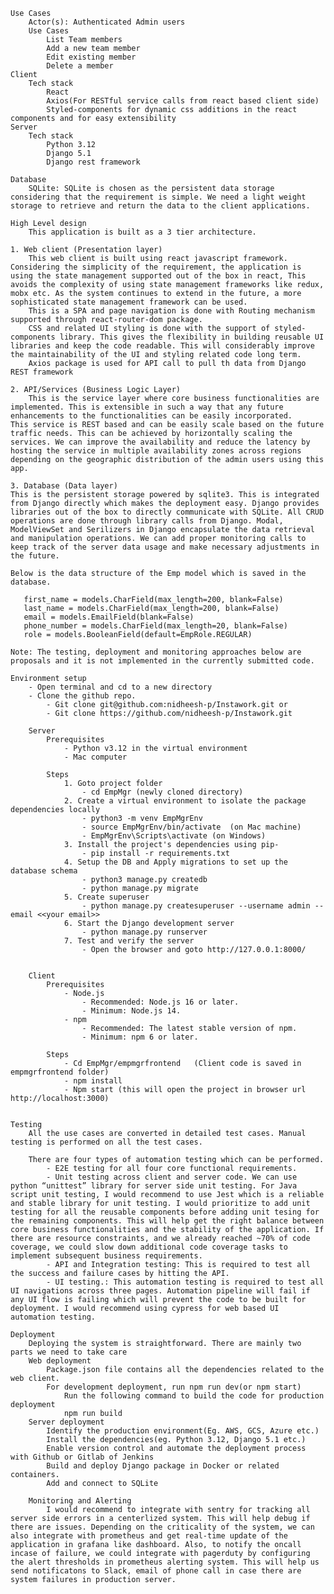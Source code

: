 	Use Cases
		Actor(s): Authenticated Admin users
		Use Cases
			List Team members
			Add a new team member
			Edit existing member
			Delete a member
	Client
		Tech stack
			React
			Axios(For RESTful service calls from react based client side)
   			Styled-components for dynamic css additions in the react components and for easy extensibility
	Server
		Tech stack
			Python 3.12
			Django 5.1
			Django rest framework 

	Database
		SQLite: SQLite is chosen as the persistent data storage considering that the requirement is simple. We need a light weight storage to retrieve and return the data to the client applications.

	High Level design
		This application is built as a 3 tier architecture. 
	
 	1. Web client (Presentation layer)
		This web client is built using react javascript framework. Considering the simplicity of the requirement, the application is using the state management supported out of the box in react, This avoids the complexity of using state management frameworks like redux, mobx etc. As the system continues to extend in the future, a more sophisticated state management framework can be used.  
		This is a SPA and page navigation is done with Routing mechanism supported through react-router-dom package. 
		CSS and related UI styling is done with the support of styled-components library. This gives the flexibility in building reusable UI libraries and keep the code readable. This will considerably improve the maintainability of the UI and styling related code long term.
		Axios package is used for API call to pull th data from Django REST framework
	
	2. API/Services (Business Logic Layer)
		This is the service layer where core business functionalities are implemented. This is extensible in such a way that any future enhancements to the functionalities can be easily incorporated. 
	This service is REST based and can be easily scale based on the future traffic needs. This can be achieved by horizontally scaling the services. We can improve the availability and reduce the latency by hosting the service in multiple availability zones across regions depending on the geographic distribution of the admin users using this app. 

	3. Database (Data layer)
	This is the persistent storage powered by sqlite3. This is integrated from Django directly which makes the deployment easy. Django provides libraries out of the box to directly communicate with SQLite. All CRUD operations are done through library calls from Django. Modal, ModelViewSet and Serilizers in Django encapsulate the data retrieval and manipulation operations. We can add proper monitoring calls to keep track of the server data usage and make necessary adjustments in the future.

	Below is the data structure of the Emp model which is saved in the database. 

	   first_name = models.CharField(max_length=200, blank=False)
	   last_name = models.CharField(max_length=200, blank=False)
	   email = models.EmailField(blank=False)
	   phone_number = models.CharField(max_length=20, blank=False)
	   role = models.BooleanField(default=EmpRole.REGULAR)

	Note: The testing, deployment and monitoring approaches below are proposals and it is not implemented in the currently submitted code.
 
	Environment setup
		- Open terminal and cd to a new directory
		- Clone the github repo. 
			- Git clone git@github.com:nidheesh-p/Instawork.git or 
			- Git clone https://github.com/nidheesh-p/Instawork.git

		Server
			Prerequisites
				- Python v3.12 in the virtual environment
				- Mac computer

			Steps
				1. Goto project folder
					- cd EmpMgr (newly cloned directory)
				2. Create a virtual environment to isolate the package dependencies locally
					- python3 -m venv EmpMgrEnv
					- source EmpMgrEnv/bin/activate  (on Mac machine)
					- EmpMgrEnv\Scripts\activate (on Windows)
				3. Install the project's dependencies using pip-
					- pip install -r requirements.txt
				4. Setup the DB and Apply migrations to set up the database schema
					- python3 manage.py createdb
					- python manage.py migrate
				5. Create superuser
					- python manage.py createsuperuser --username admin --email <<your email>>
				6. Start the Django development server
					- python manage.py runserver
				7. Test and verify the server
					- Open the browser and goto http://127.0.0.1:8000/


		Client
			Prerequisites
				- Node.js
					- Recommended: Node.js 16 or later.
					- Minimum: Node.js 14.
				- npm
					- Recommended: The latest stable version of npm.
					- Minimum: npm 6 or later.

			Steps
				- Cd EmpMgr/empmgrfrontend   (Client code is saved in empmgrfrontend folder)
				- npm install
				- Npm start (this will open the project in browser url http://localhost:3000)


    Testing
		All the use cases are converted in detailed test cases. Manual testing is performed on all the test cases. 
  
		There are four types of automation testing which can be performed.
  			- E2E testing for all four core functional requirements.
			- Unit testing across client and server code. We can use python “unittest” library for server side unit testing. For Java script unit testing, I would recommend to use Jest which is a reliable and stable library for unit testing. I would prioritize to add unit testing for all the reusable components before adding unit tesing for the remaining components. This will help get the right balance between core business functionalities and the stability of the application. If there are resource constraints, and we already reached ~70% of code coverage, we could slow down additional code coverage tasks to implement subsequent business requirements.
			- API and Integration testing: This is required to test all the success and failure cases by hitting the API.
			- UI testing.: This automation testing is required to test all UI navigations across three pages. Automation pipeline will fail if any UI flow is failing which will prevent the code to be built for deployment. I would recommend using cypress for web based UI automation testing.

	Deployment
		Deploying the system is straightforward. There are mainly two parts we need to take care
		Web deployment
			Package.json file contains all the dependencies related to the web client. 
   			For development deployment, run npm run dev(or npm start)
      			Run the following command to build the code for production deployment
				npm run build
		Server deployment 
			Identify the production environment(Eg. AWS, GCS, Azure etc.)
			Install the dependencies(eg. Python 3.12, Django 5.1 etc.)
			Enable version control and automate the deployment process with Github or Gitlab of Jenkins
			Build and deploy Django package in Docker or related containers.
			Add and connect to SQLite

    	Monitoring and Alerting
     		I would recommend to integrate with sentry for tracking all server side errors in a centerlized system. This will help debug if there are issues. Depending on the criticality of the system, we can also integrate with prometheus and get real-time update of the application in grafana like dashboard. Also, to notify the oncall incase of failure, we could integrate with pagerduty by configuring the alert thresholds in prometheus alerting system. This will help us send notificatons to Slack, email of phone call in case there are system failures in production server.
       
